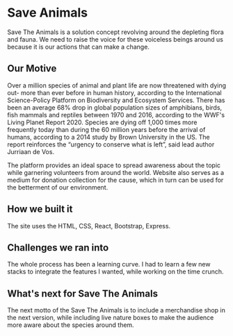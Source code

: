 <h1>Save Animals</h1>
Save The Animals is a solution concept revolving around the depleting flora and fauna. We need to raise the voice for these voiceless beings around us because it is our actions that can make a change.

<h2>Our Motive</h2>

Over a million species of animal and plant life are now threatened with dying out- more than ever before in human history, according to the International Science-Policy Platform on Biodiversity and Ecosystem Services. There has been an average 68% drop in global population sizes of amphibians, birds, fish mammals and reptiles between 1970 and 2016, according to the WWF's Living Planet Report 2020. Species are dying off 1,000 times more frequently today than during the 60 million years before the arrival of humans, according to a 2014 study by Brown University in the US. The report reinforces the “urgency to conserve what is left”, said lead author Jurriaan de Vos.

The platform provides an ideal space to spread awareness about the topic while garnering volunteers from around the world. Website also serves as a medium for donation collection for the cause, which in turn can be used for the betterment of our environment.


<h2>How we built it</h2>
The site uses the HTML, CSS, React, Bootstrap, Express.

<h2>Challenges we ran into</h2>
The whole process has been a learning curve. I had to learn a few new stacks to integrate the features I wanted, while working on the time crunch. 


<h2>What's next for Save The Animals</h2>
The next motto of the Save The Animals is to include a merchandise shop in the next version, while including live nature boxes to make the audience more aware about the species around them.
